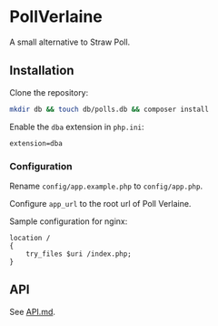 # PollVerlaine

A small alternative to Straw Poll.

## Installation

Clone the repository:
```sh
mkdir db && touch db/polls.db && composer install
```

Enable the `dba` extension in `php.ini`:
```
extension=dba
```

### Configuration

Rename `config/app.example.php` to `config/app.php`.

Configure `app_url` to the root url of Poll Verlaine.

Sample configuration for nginx:
```nginx
location /
{
    try_files $uri /index.php;
}
```

## API

See [API.md](API.md).

